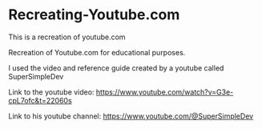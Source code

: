 # Recreating-Youtube.com
This is a recreation of youtube.com 

Recreation of Youtube.com for educational purposes.

I used the video and reference guide created by a youtube called SuperSimpleDev

Link to the youtube video: https://www.youtube.com/watch?v=G3e-cpL7ofc&t=22060s 

Link to his youtube channel: https://www.youtube.com/@SuperSimpleDev 

